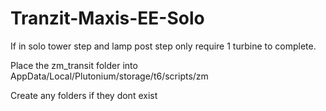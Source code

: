 # Tranzit-Maxis-EE-Solo
If in solo tower step and lamp post step only require 1 turbine to complete.

Place the zm_transit folder into AppData/Local/Plutonium/storage/t6/scripts/zm

Create any folders if they dont exist
